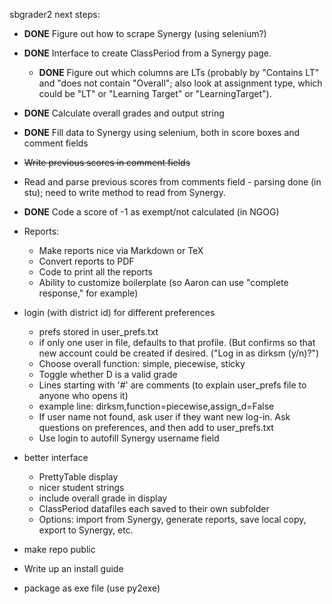 sbgrader2 next steps:

* **DONE** Figure out how to scrape Synergy (using selenium?) 
* **DONE** Interface to create ClassPeriod from a Synergy page.
  * **DONE** Figure out which columns are LTs (probably by "Contains LT" and "does not contain "Overall"; also look at assignment type, which could be "LT" or "Learning Target" or "LearningTarget").
* **DONE** Calculate overall grades and output string
* **DONE** Fill data to Synergy using selenium, both in score boxes and comment fields
* ~~Write previous scores in comment fields~~
* Read and parse previous scores from comments field - parsing done (in stu); need to write method to read from Synergy.
* **DONE** Code a score of -1 as exempt/not calculated (in NGOG)

* Reports:
  * Make reports nice via Markdown or TeX
  * Convert reports to PDF
  * Code to print all the reports
  * Ability to customize boilerplate (so Aaron can use "complete response," for example)

* login (with district id) for different preferences
  * prefs stored in user_prefs.txt
  * if only one user in file, defaults to that profile. (But confirms so that new account could be created if desired. ("Log in as dirksm (y/n)?")
  * Choose overall function: simple, piecewise, sticky
  * Toggle whether D is a valid grade
  * Lines starting with '#' are comments (to explain user_prefs file to anyone who opens it)
  * example line: dirksm,function=piecewise,assign_d=False
  * If user name not found, ask user if they want new log-in. Ask questions on preferences, and then add to user_prefs.txt
  * Use login to autofill Synergy username field

* better interface
  * PrettyTable display
  * nicer student strings
  * include overall grade in display
  * ClassPeriod datafiles each saved to their own subfolder
  * Options: import from Synergy, generate reports, save local copy, export to Synergy, etc.

* make repo public

* Write up an install guide
* package as exe file (use py2exe)
